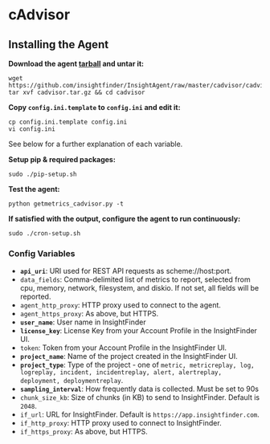 # cAdvisor
## Installing the Agent
**Download the agent [tarball](https://github.com/insightfinder/InsightAgent/raw/master/cadvisor/cadvisor.tar.gz) and untar it:**
```
wget https://github.com/insightfinder/InsightAgent/raw/master/cadvisor/cadvisor.tar.gz
tar xvf cadvisor.tar.gz && cd cadvisor
```

**Copy `config.ini.template` to `config.ini` and edit it:**
```
cp config.ini.template config.ini
vi config.ini
```
See below for a further explanation of each variable.

**Setup pip & required packages:**
```
sudo ./pip-setup.sh
```

**Test the agent:**
```
python getmetrics_cadvisor.py -t
```

**If satisfied with the output, configure the agent to run continuously:**
```
sudo ./cron-setup.sh
```

### Config Variables
* **`api_uri`**: URI used for REST API requests as scheme://host:port.
* `data_fields`: Comma-delimited list of metrics to report, selected from cpu, memory, network, filesystem, and diskio. If not set, all fields will be reported.
* `agent_http_proxy`: HTTP proxy used to connect to the agent.
* `agent_https_proxy`: As above, but HTTPS.
* **`user_name`**: User name in InsightFinder
* **`license_key`**: License Key from your Account Profile in the InsightFinder UI.
* `token`: Token from your Account Profile in the InsightFinder UI.
* **`project_name`**: Name of the project created in the InsightFinder UI.
* **`project_type`**: Type of the project - one of `metric, metricreplay, log, logreplay, incident, incidentreplay, alert, alertreplay, deployment, deploymentreplay`.
* **`sampling_interval`**: How frequently data is collected. Must be set to 90s
* `chunk_size_kb`: Size of chunks (in KB) to send to InsightFinder. Default is `2048`.
* `if_url`: URL for InsightFinder. Default is `https://app.insightfinder.com`.
* `if_http_proxy`: HTTP proxy used to connect to InsightFinder.
* `if_https_proxy`: As above, but HTTPS.

